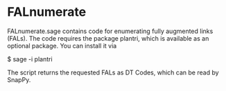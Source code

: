 # FALnumerate

FALnumerate.sage contains code for enumerating fully augmented links (FALs). The code requires the package plantri, which is available as an optional package. You can install it via 

$ sage -i plantri

The script returns the requested FALs as DT Codes, which can be read by SnapPy.
